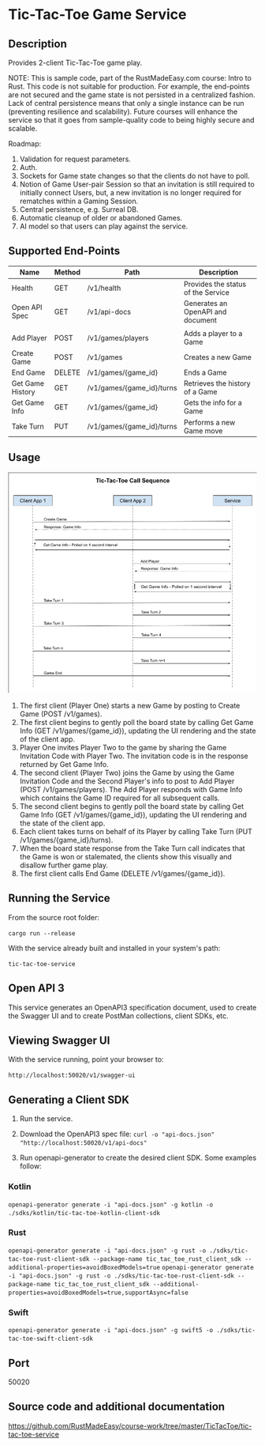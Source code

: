 # Tic-Tac-Toe Game Service

## Description

Provides 2-client Tic-Tac-Toe game play.

NOTE: This is sample code, part of the RustMadeEasy.com course: Intro to Rust. This code is not suitable for
production. For example, the end-points are not secured and the game state is not persisted in a centralized fashion.
Lack of central persistence means that only a single instance can be run (preventing resilience and
scalability). Future courses will enhance the service so that it goes from sample-quality code to being highly secure 
and scalable.

Roadmap:

1. Validation for request parameters.
2. Auth.
3. Sockets for Game state changes so that the clients do not have to poll.
4. Notion of Game User-pair Session so that an invitation is still required to initially connect Users, but, a new invitation is no longer required for rematches within a Gaming Session.
5. Central persistence, e.g. Surreal DB.
6. Automatic cleanup of older or abandoned Games.
7. AI model so that users can play against the service.

## Supported End-Points

| Name             | Method | Path                      | Description                        |
|------------------|--------|---------------------------|------------------------------------|
| Health           | GET    | /v1/health                | Provides the status of the Service |
| Open API Spec    | GET    | /v1/api-docs              | Generates an OpenAPI and document  |
|                  |        |                           |                                    |
| Add Player       | POST   | /v1/games/players         | Adds a player to a Game            |
| Create Game      | POST   | /v1/games                 | Creates a new Game                 |
| End Game         | DELETE | /v1/games/{game_id}       | Ends a Game                        |
| Get Game History | GET    | /v1/games/{game_id}/turns | Retrieves the history of a Game    |
| Get Game Info    | GET    | /v1/games/{game_id}       | Gets the info for a Game           |
| Take Turn        | PUT    | /v1/games/{game_id}/turns | Performs a new Game move           |

## Usage

![](./Tic-Tac-Toe_Call_Sequence.png)

1. The first client (Player One) starts a new Game by posting to Create Game (POST /v1/games).
2. The first client begins to gently poll the board state by calling Get Game Info (GET /v1/games/{game_id}), updating
   the UI rendering and the state of the client app.
3. Player One invites Player Two to the game by sharing the Game Invitation Code with Player Two. The invitation code is
   in the response returned by Get Game Info.
4. The second client (Player Two) joins the Game by using the Game Invitation Code and the Second Player's info to post
   to Add Player (POST /v1/games/players). The Add Player responds with Game Info which contains the Game ID required
   for all
   subsequent calls.
5. The second client begins to gently poll the board state by calling Get Game Info (GET /v1/games/{game_id}), updating
   the UI rendering and the state of the client app.
6. Each client takes turns on behalf of its Player by calling Take Turn (PUT /v1/games/{game_id}/turns).
7. When the board state response from the Take Turn call indicates that the Game is won or stalemated, the clients show
   this visually and disallow further game play.
8. The first client calls End Game (DELETE /v1/games/{game_id}).

## Running the Service

From the source root folder:

`cargo run --release`

With the service already built and installed in your system's path:

`tic-tac-toe-service`

## Open API 3

This service generates an OpenAPI3 specification document, used to create the Swagger UI and to create PostMan collections, client SDKs, etc.

## Viewing Swagger UI

With the service running, point your browser to:  

`http://localhost:50020/v1/swagger-ui`

## Generating a Client SDK

1. Run the service.

2. Download the OpenAPI3 spec file: 
`curl -o "api-docs.json" "http://localhost:50020/v1/api-docs"`

3. Run openapi-generator to create the desired client SDK. Some examples follow:

### Kotlin
`openapi-generator generate -i "api-docs.json" -g kotlin -o ./sdks/kotlin/tic-tac-toe-kotlin-client-sdk`

### Rust
`openapi-generator generate -i "api-docs.json" -g rust -o ./sdks/tic-tac-toe-rust-client-sdk --package-name tic_tac_toe_rust_client_sdk --additional-properties=avoidBoxedModels=true`
`openapi-generator generate -i "api-docs.json" -g rust -o ./sdks/tic-tac-toe-rust-client-sdk --package-name tic_tac_toe_rust_client_sdk --additional-properties=avoidBoxedModels=true,supportAsync=false`

### Swift
`openapi-generator generate -i "api-docs.json" -g swift5 -o ./sdks/tic-tac-toe-swift-client-sdk`

## Port

50020

## Source code and additional documentation

https://github.com/RustMadeEasy/course-work/tree/master/TicTacToe/tic-tac-toe-service
